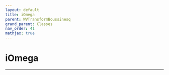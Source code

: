 ```yaml
---
layout: default
title: iOmega
parent: WVTransformBoussinesq
grand_parent: Classes
nav_order: 41
mathjax: true
---
```


#  iOmega




---

